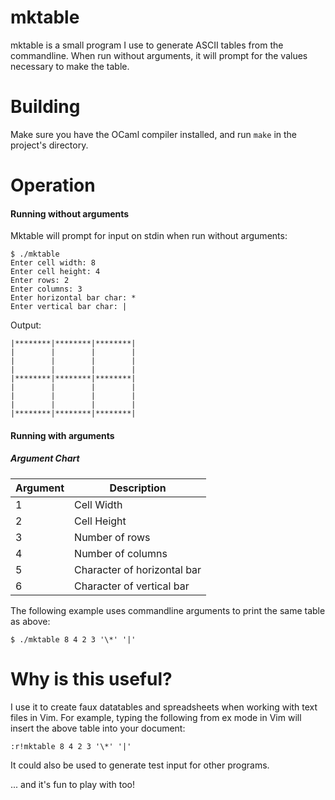 # mktable

mktable is a small program I use to generate ASCII tables from the commandline. 
When run without arguments, it will prompt for the values necessary to make the table.

# Building

Make sure you have the OCaml compiler installed, and run `make` in the project's directory.

# Operation

#### Running without arguments

Mktable will prompt for input on stdin when run without arguments:

```
$ ./mktable
Enter cell width: 8
Enter cell height: 4
Enter rows: 2
Enter columns: 3
Enter horizontal bar char: *
Enter vertical bar char: |
```

Output: 

```
|********|********|********|
|        |        |        |
|        |        |        |
|        |        |        |
|********|********|********|
|        |        |        |
|        |        |        |
|        |        |        |
|********|********|********|
```

#### Running with arguments

##### Argument Chart

| Argument       | Description                  |
| -------------- | ---------------------------- |
| 1              | Cell Width                   |
| 2              | Cell Height                  |
| 3              | Number of rows               |
| 4              | Number of columns            |
| 5              | Character of horizontal bar  |
| 6              | Character of vertical bar    |

The following example uses commandline arguments to print the same table as above:

```
$ ./mktable 8 4 2 3 '\*' '|'
```

# Why is this useful?

I use it to create faux datatables and spreadsheets when working with text files in Vim.
For example, typing the following from ex mode in Vim will insert the above table into your document:

```
:r!mktable 8 4 2 3 '\*' '|'
```

It could also be used to generate test input for other programs.

... and it's fun to play with too!
